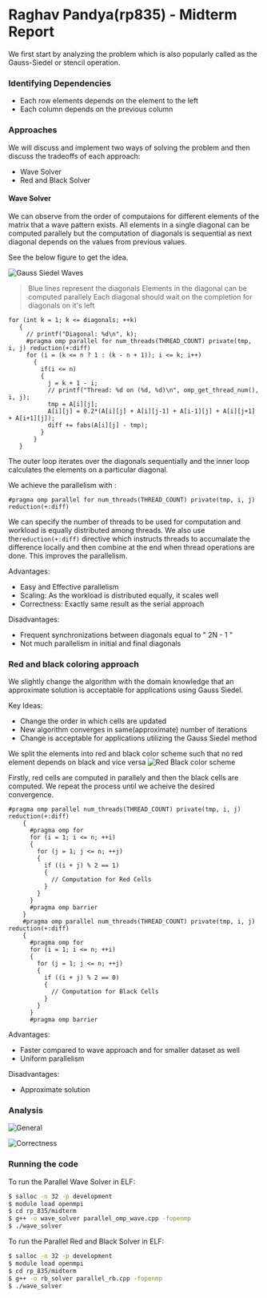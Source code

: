 # Raghav Pandya(rp835) - Midterm Report


We first start by analyzing the problem which is also popularly called as the Gauss-Siedel or stencil operation.

### Identifying Dependencies

  - Each row elements depends on the element to the left
  - Each column depends on the previous column

### Approaches
We will discuss and implement two ways of solving the problem and then discuss the tradeoffs of each approach:
  - Wave Solver
  - Red and Black Solver

#### Wave Solver

We can observe from the order of computaions for different elements of the matrix that a wave pattern exists. All elements in a single diagonal can be computed parallely but the computation of diagonals is sequential as next diagonal depends on the values from previous values. 

See the below figure to get the idea.


![Gauss Siedel Waves](https://raw.githubusercontent.com/rpandya1990/images/master/Screen%20Shot%202016-11-20%20at%206.58.06%20PM.png)


> Blue lines represent the diagonals
> Elements in the diagonal can be computed parallely
> Each diagonal should wait on the completion for diagonals on it's left
 
 ```
 for (int k = 1; k <= diagonals; ++k)
    { 
      // printf("Diagonal: %d\n", k);
      #pragma omp parallel for num_threads(THREAD_COUNT) private(tmp, i, j) reduction(+:diff)
      for (i = (k <= n ? 1 : (k - n + 1)); i <= k; i++)
        {   
          if(i <= n)
          {         
            j = k + 1 - i;
            // printf("Thread: %d on (%d, %d)\n", omp_get_thread_num(), i, j);
            tmp = A[i][j];
            A[i][j] = 0.2*(A[i][j] + A[i][j-1] + A[i-1][j] + A[i][j+1] + A[i+1][j]);
            diff += fabs(A[i][j] - tmp);
          }
        }     
    }
```

The outer loop iterates over the diagonals sequentially and the inner loop calculates the elements on a particular diagonal.

We achieve the parallelism with :
```
#pragma omp parallel for num_threads(THREAD_COUNT) private(tmp, i, j) reduction(+:diff)
```
We can specify the number of threads to be used for computation and workload is equally distributed among threads. We also use the```reduction(+:diff)``` directive which instructs threads to accumalate the difference locally and then combine at the end when thread operations are done. This improves the parallelism.

Advantages: 

- Easy and Effective parallelism 
- Scaling: As the workload is distributed equally, it scales well
- Correctness: Exactly same result as the serial approach

Disadvantages:

- Frequent synchronizations between diagonals equal to " 2N - 1 "
- Not much parallelism in initial and final diagonals

### Red and black coloring approach

We slightly change the algorithm with the domain knowledge that an approximate solution is acceptable for applications using Gauss Siedel.

Key Ideas:
- Change the order in which cells are updated
- New algorithm converges in same(approximate) number of iterations
- Change is acceptable for applications utilizing the Gauss Siedel method

We split the elements into red and black color scheme such that no red element depends on black and vice versa
![Red Black color scheme](https://raw.githubusercontent.com/rpandya1990/images/master/Screen%20Shot%202016-11-20%20at%207.59.39%20PM.png)

Firstly, red cells are computed in parallely and then the black cells are computed. We repeat the process until we acheive the desired convergence.
```
#pragma omp parallel num_threads(THREAD_COUNT) private(tmp, i, j) reduction(+:diff)
    {
      #pragma omp for
      for (i = 1; i <= n; ++i)
      {    
        for (j = 1; j <= n; ++j)
        { 
          if ((i + j) % 2 == 1)
          {
            // Computation for Red Cells
          }
        }
      }
      #pragma omp barrier
    }
    #pragma omp parallel num_threads(THREAD_COUNT) private(tmp, i, j) reduction(+:diff)
    {
      #pragma omp for
      for (i = 1; i <= n; ++i)
      {    
        for (j = 1; j <= n; ++j)
        { 
          if ((i + j) % 2 == 0)
          {
            // Computation for Black Cells
          }
        }
      }
      #pragma omp barrier
```
Advantages:

- Faster compared to wave approach and for smaller dataset as well
- Uniform parallelism

Disadvantages:
- Approximate solution
### Analysis

![General](https://raw.githubusercontent.com/rpandya1990/images/master/Screen%20Shot%202016-11-20%20at%2010.05.48%20PM.png)

![Correctness](https://raw.githubusercontent.com/rpandya1990/images/master/Screen%20Shot%202016-11-20%20at%2010.28.07%20PM.png)

### Running the code

To run the Parallel Wave Solver in ELF:

```sh
$ salloc -n 32 -p development
$ module load openmpi
$ cd rp_835/midterm
$ g++ -o wave_solver parallel_omp_wave.cpp -fopenmp
$ ./wave_solver
```

To run the Parallel Red and Black Solver in ELF:

```sh
$ salloc -n 32 -p development
$ module load openmpi
$ cd rp_835/midterm
$ g++ -o rb_solver parallel_rb.cpp -fopenmp
$ ./wave_solver
```

